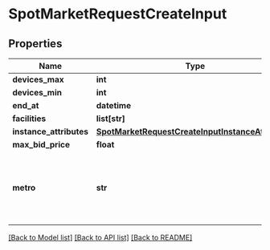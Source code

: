 # SpotMarketRequestCreateInput


## Properties
Name | Type | Description | Notes
------------ | ------------- | ------------- | -------------
**devices_max** | **int** |  | [optional] 
**devices_min** | **int** |  | [optional] 
**end_at** | **datetime** |  | [optional] 
**facilities** | **list[str]** |  | [optional] 
**instance_attributes** | [**SpotMarketRequestCreateInputInstanceAttributes**](SpotMarketRequestCreateInputInstanceAttributes.md) |  | [optional] 
**max_bid_price** | **float** |  | [optional] 
**metro** | **str** | The metro ID or code the spot market request will be created in. | [optional] 

[[Back to Model list]](../README.md#documentation-for-models) [[Back to API list]](../README.md#documentation-for-api-endpoints) [[Back to README]](../README.md)


